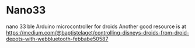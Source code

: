 # Nano33
nano 33 ble
Arduino microcontroller for droids
Another good resource is at https://medium.com/@baptistelaget/controlling-disneys-droids-from-droid-depots-with-webbluetooth-febbabe50587
